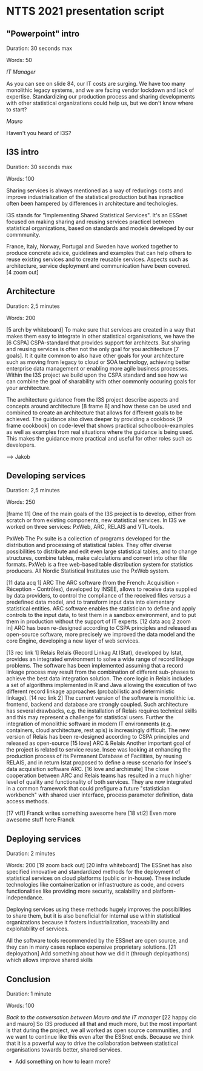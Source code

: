 # NTTS 2021 presentation script

## "Powerpoint" intro

Duration: 30 seconds max

Words: 50

*IT Manager*

As you can see on slide 84, our IT costs are surging. We have too many monolithic legacy systems, and we are facing vendor lockdown and lack of expertise. Standardizing our production process and sharing developments with other statistical organizations could help us, but we don't know where to start?

*Mauro*

Haven't you heard of I3S?


## I3S intro

Duration: 30 seconds max

Words: 100

Sharing services is always mentioned as a way of reducings costs and improve industrialization of the statistical production but has inpractice often been hampered by differences in architecture and techologies.

I3S stands for "Implementing Shared Statistical Services". It's an ESSnet focused on making sharing and reusing services practicel between statistical organizations, based on standards and models developed by our commmunity.

France, Italy, Norway, Portugal and Sweden have worked together to produce concrete advice, guidelines and examples that can help others to reuse existing services and to create reusable services. Aspects such as architecture, service deployment and communication have been covered.
[4 zoom out]

## Architecture

Duration: 2,5 minutes

Words: 200

[5 arch by whiteboard]
To make sure that services are created in a way that makes them easy to integrate in other statistical organisations, we have the [6 CSPA] CSPA-standard that provides support for architects. But sharing and reusing services is often not the only goal for you architecture [7 goals]. It it quite common to also have other goals for your architecture such as moving from legacy to cloud or SOA technology, achieving better enterprise data management or enabling more agile business processes. Within the I3S project we build upon the CSPA standard and see how we can combine the goal of sharability with other commonly occuring goals for your architecture.

The architecture guidance from the I3S project describe aspects and concepts around architecture [8 frame 8] and how these can be used and combined to create an architecture that allows for different goals to be achieved. The guidance also dives deeper by providing a cookbook [9 frame cookbook] on code-level that shows practical schoolbook-examples as well as examples from real situations where the guidance is being used. This makes the guidance more practical and useful for other roles such as developers.

--> Jakob

## Developing services

Duration: 2,5 minutes

Words: 250

[frame 11]
One of the main goals of the I3S project is to develop, either from scratch or from existing components, new statistical services. In I3S we worked on three services: PxWeb, ARC, RELAIS and VTL-tools. 

PxWeb
The Px suite is a collection of programs developed for the distribution and processing of statistical tables. They offer diverse possibilities to distribute and edit even large statistical tables, and to change structures, combine tables, make calculations and convert into other file formats. PxWeb is a free web-based table distribution system for statistics producers. All Nordic Statistical Institutes use the PxWeb system.

[11 data acq 1]
ARC
The ARC software (from the French: Acquisition - Réception - Contrôles), developed by INSEE, allows to receive data supplied by data providers, to control the compliance of the received files versus a predefined data model, and to transform input data into elementary statistical entities. ARC software enables the statistician to define and apply controls to the input data, to test them in a sandbox environment, and to put them in production without the support of IT experts.
[12 data acq 2 zoom in] ARC has been re-designed according to CSPA principles and released as open-source software, more precisely we improved the data model and the core Engine, developing a new layer of web services.

[13 rec link 1]
Relais
Relais (Record Linkag At IStat), developed by Istat, provides an integrated environment to solve a wide range of record linkage problems. The software has been implemented assuming that a record linkage process may result from the combination of different sub-phases to achieve the best data integration solution. The core logic in Relais includes a set of algorithms implemented in R and Java allowing the execution of two different record linkage approaches (probabilistic and deterministic linkage).
[14 rec link 2] The current version of the software is monolithic i.e. frontend, backend and database are strongly coupled. Such architecture has several drawbacks, e.g. the installation of Relais requires technical skills and this may represent a challenge for statistical users. Further the integration of monolithic software in modern IT environments (e.g. containers, cloud architecture, rest apis) is increasingly difficult.
The new version of Relais has been re-designed according to CSPA principles and released as open-source
[15 love]
ARC & Relais
Another important goal of the project is related to service reuse.  Insee was looking at enhancing the production process of its Permanent Database of Facilities, by reusing RELAIS, and in return Istat proposed to define a reuse scenario for Insee's data acquisition software ARC. 
[16 love and archimate]
The close cooperation between ARC and Relais teams has resulted in a much higher level of quality and functionality of both services. They are now integrated in a common framework that could prefigure a future "statistician workbench" with shared user interface, process parameter definition, data access methods.

[17 vtl1]
Franck writes something awesome here
[18 vtl2]
Even more awesome stuff here Franck

## Deploying services

Duration: 2 minutes

Words: 200
[19 zoom back out]
[20 infra whiteboard]
The ESSnet has also specified innovative and standardized methods for the deployment of statistical services on cloud platforms (public or in-house). These include technologies like containerization or infrastructure as code, and covers functionalities like providing more security, scalability and platform-independance.

Deploying services using these methods hugely improves the possibilities to share them, but it is also beneficial for internal use within statistical organizations because it fosters industrialization, traceability and exploitability of services.

All the software tools recommended by the ESSnet are open source, and they can in many cases replace expensive proprietary solutions.
[21 deployathon]
Add something about how we did it (through deployathons) which allows improve shared skills

## Conclusion

Duration: 1 minute

Words: 100

*Back to the conversation between Mauro and the IT manager*
[22 happy cio and mauro]
So I3S produced all that and much more, but the most important is that during the project, we all worked as open source communities, and we want to continue like this even after the ESSnet ends. Because we think that it is a powerful way to drive the collaboration between statistical organisations towards better, shared services.

  * Add something on how to learn more?

